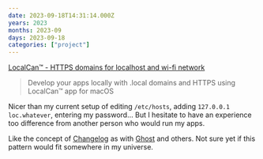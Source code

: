 ```yaml
---
date: 2023-09-18T14:31:14.000Z
years: 2023
months: 2023-09
days: 2023-09-18
categories: ["project"]
---
```

[LocalCan™ - HTTPS domains for localhost and wi-fi network](https://www.localcan.com)

> Develop your apps locally with .local domains and HTTPS using LocalCan™ app for macOS

Nicer than my current setup of editing `/etc/hosts`, adding `127.0.0.1	loc.whatever`, entering my password… But I hesitate to have an experience too difference from another person who would run my apps.

Like the concept of [Changelog](https://www.localcan.com/changelog) as with [Ghost](https://ghost.org/changelog) and others. Not sure yet if this pattern would fit somewhere in my universe.
